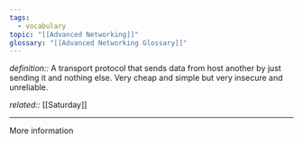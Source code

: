 ```yaml
---
tags:
  - vocabulary
topic: "[[Advanced Networking]]"
glossary: "[[Advanced Networking Glossary]]"
---
```

*definition::* A transport protocol that sends data from host another by just sending it and nothing else. Very cheap and simple but very insecure and unreliable.

*related::* [[Saturday]]

---

More information